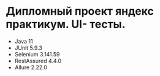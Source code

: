 # Дипломный проект яндекс практикум. UI- тесты.
- Java 11
- JUnit 5.9.3
- Selenium 3.141.59
- RestAssured 4.4.0
- Allure 2.22.0
